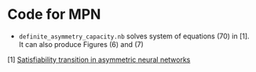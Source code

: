 # Code for MPN

- `definite_asymmetry_capacity.nb` solves system of equations (70) in \[1\]. It can also produce Figures (6) and (7)

\[1\] [Satisfiability transition in asymmetric neural networks](https://arxiv.org/pdf/2204.03577)
